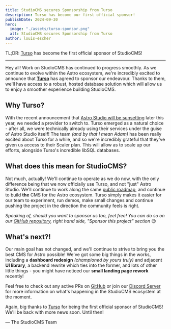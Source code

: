 ```yaml
---
title: StudioCMS secures Sponsorship from Turso
description: Turso has become our first official sponsor!
publishDate: 2024-09-30
hero:
  image: "./assets/turso-sponsor.png"
  alt: StudioCMS secures Sponsorship from Turso
author: louis-escher
---
```

TL;DR: [Turso](https://turso.tech) has become the first official sponsor of StudioCMS!

---

Hey all! Work on StudioCMS has continued to progress smoothly. As we continue to evolve within the Astro ecosystem, we're incredibly excited to announce that **[Turso](https://turso.tech)** has agreed to sponsor our endeavour. Thanks to them, we'll have access to a robust, hosted database solution which will allow us to enjoy a smoother experience building StudioCMS.

## Why Turso?
With the recent announcement that [Astro Studio will be sunsetting](https://astro.build/blog/goodbye-astro-studio/) later this year, we needed a provider to switch to. Turso emerged as a natural choice - after all, we were technically already using their services under the guise of Astro Studio itself! The team *(and by that I mean Adam)* has been really excited about Turso for a while, and so we're incredibly grateful that they've given us access to their Scaler plan. This will allow as to scale up our efforts, alongside Turso's incredible libSQL databases.

## What does this mean for StudioCMS?
Not much, actually! We'll continue to operate as we do now, with the only difference being that we now officially use Turso, and not "just" Astro Studio. We'll continue to work along the same [public roadmap](https://studiocms.xyz/roadmap), and continue to build __the__ CMS for the Astro ecosystem. Turso simply makes it easier for our team to experiment, run demos, make small changes and continue pushing the project in the direction the community feels is right.

*Speaking of, should you want to sponsor us too, feel free! You can do so on our [GitHub repository](https://github.com/astrolicious/studiocms), right hand side, "Sponsor this project" section* 😉

## What's next?!
Our main goal has not changed, and we'll continue to strive to bring you the best CMS for Astro possible! We've got some big things in the works, including a **dashboard redesign** *(championed by yours truly)* and adjacent **UI library**, a backend rewrite which ties into the former, and lots of other little things - you might have noticed our **small landing page rework** recently! 

Feel free to check out any active PRs on [GitHub](https://github.com/astrolicious/studiocms) or join our [Discord Server](https://chat.studiocms.xyz/) for more information on what's happening in the StudioCMS ecosystem at the moment.

Again, big thanks to [Turso](https://turso.tech) for being the first official sponsor of StudioCMS! We'll be back with more news soon. Until then!

— The StudioCMS Team